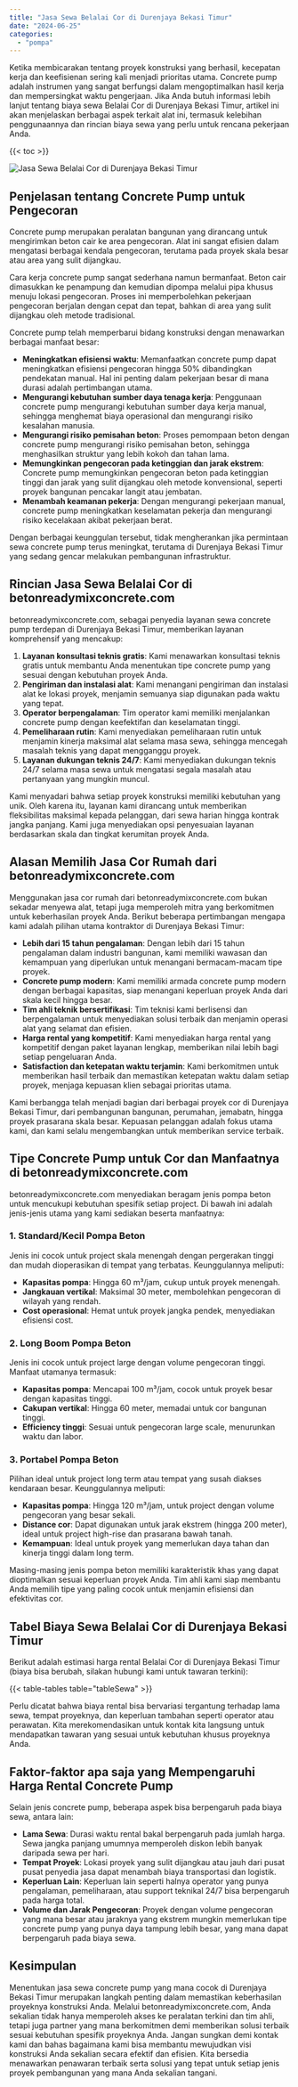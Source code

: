 ```yaml
---
title: "Jasa Sewa Belalai Cor di Durenjaya Bekasi Timur"
date: "2024-06-25"
categories: 
  - "pompa"
---
```


Ketika membicarakan tentang proyek konstruksi yang berhasil, kecepatan kerja dan keefisienan sering kali menjadi prioritas utama. Concrete pump adalah instrumen yang sangat berfungsi dalam mengoptimalkan hasil kerja dan mempersingkat waktu pengerjaan. Jika Anda butuh informasi lebih lanjut tentang biaya sewa Belalai Cor di Durenjaya Bekasi Timur, artikel ini akan menjelaskan berbagai aspek terkait alat ini, termasuk kelebihan penggunaannya dan rincian biaya sewa yang perlu untuk rencana pekerjaan Anda.

{{< toc >}}

![Jasa Sewa Belalai Cor di Durenjaya Bekasi Timur](https://betoncor8.github.io/pump/concrete-pump%20(2).png)

## Penjelasan tentang Concrete Pump untuk Pengecoran

Concrete pump merupakan peralatan bangunan yang dirancang untuk mengirimkan beton cair ke area pengecoran. Alat ini sangat efisien dalam mengatasi berbagai kendala pengecoran, terutama pada proyek skala besar atau area yang sulit dijangkau.

Cara kerja concrete pump sangat sederhana namun bermanfaat. Beton cair dimasukkan ke penampung dan kemudian dipompa melalui pipa khusus menuju lokasi pengecoran. Proses ini memperbolehkan pekerjaan pengecoran berjalan dengan cepat dan tepat, bahkan di area yang sulit dijangkau oleh metode tradisional.

Concrete pump telah memperbarui bidang konstruksi dengan menawarkan berbagai manfaat besar:

- **Meningkatkan efisiensi waktu**: Memanfaatkan concrete pump dapat meningkatkan efisiensi pengecoran hingga 50% dibandingkan pendekatan manual. Hal ini penting dalam pekerjaan besar di mana durasi adalah pertimbangan utama.
- **Mengurangi kebutuhan sumber daya tenaga kerja**: Penggunaan concrete pump mengurangi kebutuhan sumber daya kerja manual, sehingga menghemat biaya operasional dan mengurangi risiko kesalahan manusia.
- **Mengurangi risiko pemisahan beton**: Proses pemompaan beton dengan concrete pump mengurangi risiko pemisahan beton, sehingga menghasilkan struktur yang lebih kokoh dan tahan lama.
- **Memungkinkan pengecoran pada ketinggian dan jarak ekstrem**: Concrete pump memungkinkan pengecoran beton pada ketinggian tinggi dan jarak yang sulit dijangkau oleh metode konvensional, seperti proyek bangunan pencakar langit atau jembatan.
- **Menambah keamanan pekerja**: Dengan mengurangi pekerjaan manual, concrete pump meningkatkan keselamatan pekerja dan mengurangi risiko kecelakaan akibat pekerjaan berat.

Dengan berbagai keunggulan tersebut, tidak mengherankan jika permintaan sewa concrete pump terus meningkat, terutama di Durenjaya Bekasi Timur yang sedang gencar melakukan pembangunan infrastruktur.

## Rincian Jasa Sewa Belalai Cor di betonreadymixconcrete.com

betonreadymixconcrete.com, sebagai penyedia layanan sewa concrete pump terdepan di Durenjaya Bekasi Timur, memberikan layanan komprehensif yang mencakup:

1. **Layanan konsultasi teknis gratis**: Kami menawarkan konsultasi teknis gratis untuk membantu Anda menentukan tipe concrete pump yang sesuai dengan kebutuhan proyek Anda.
2. **Pengiriman dan instalasi alat**: Kami menangani pengiriman dan instalasi alat ke lokasi proyek, menjamin semuanya siap digunakan pada waktu yang tepat.
3. **Operator berpengalaman**: Tim operator kami memiliki menjalankan concrete pump dengan keefektifan dan keselamatan tinggi.
4. **Pemeliharaan rutin**: Kami menyediakan pemeliharaan rutin untuk menjamin kinerja maksimal alat selama masa sewa, sehingga mencegah masalah teknis yang dapat mengganggu proyek.
5. **Layanan dukungan teknis 24/7**: Kami menyediakan dukungan teknis 24/7 selama masa sewa untuk mengatasi segala masalah atau pertanyaan yang mungkin muncul.

Kami menyadari bahwa setiap proyek konstruksi memiliki kebutuhan yang unik. Oleh karena itu, layanan kami dirancang untuk memberikan fleksibilitas maksimal kepada pelanggan, dari sewa harian hingga kontrak jangka panjang. Kami juga menyediakan opsi penyesuaian layanan berdasarkan skala dan tingkat kerumitan proyek Anda.

## Alasan Memilih Jasa Cor Rumah dari betonreadymixconcrete.com

Menggunakan jasa cor rumah dari betonreadymixconcrete.com bukan sekadar menyewa alat, tetapi juga memperoleh mitra yang berkomitmen untuk keberhasilan proyek Anda. Berikut beberapa pertimbangan mengapa kami adalah pilihan utama kontraktor di Durenjaya Bekasi Timur:

- **Lebih dari 15 tahun pengalaman**: Dengan lebih dari 15 tahun pengalaman dalam industri bangunan, kami memiliki wawasan dan kemampuan yang diperlukan untuk menangani bermacam-macam tipe proyek.
- **Concrete pump modern**: Kami memiliki armada concrete pump modern dengan berbagai kapasitas, siap menangani keperluan proyek Anda dari skala kecil hingga besar.
- **Tim ahli teknik bersertifikasi**: Tim teknisi kami berlisensi dan berpengalaman untuk menyediakan solusi terbaik dan menjamin operasi alat yang selamat dan efisien.
- **Harga rental yang kompetitif**: Kami menyediakan harga rental yang kompetitif dengan paket layanan lengkap, memberikan nilai lebih bagi setiap pengeluaran Anda.
- **Satisfaction dan ketepatan waktu terjamin**: Kami berkomitmen untuk memberikan hasil terbaik dan memastikan ketepatan waktu dalam setiap proyek, menjaga kepuasan klien sebagai prioritas utama.

Kami berbangga telah menjadi bagian dari berbagai proyek cor di Durenjaya Bekasi Timur, dari pembangunan bangunan, perumahan, jemabatn, hingga proyek prasarana skala besar. Kepuasan pelanggan adalah fokus utama kami, dan kami selalu mengembangkan untuk memberikan service terbaik.

## Tipe Concrete Pump untuk Cor dan Manfaatnya di betonreadymixconcrete.com

betonreadymixconcrete.com menyediakan beragam jenis pompa beton untuk mencukupi kebutuhan spesifik setiap project. Di bawah ini adalah jenis-jenis utama yang kami sediakan beserta manfaatnya:

### 1\. Standard/Kecil Pompa Beton

Jenis ini cocok untuk project skala menengah dengan pergerakan tinggi dan mudah dioperasikan di tempat yang terbatas. Keunggulannya meliputi:

- **Kapasitas pompa**: Hingga 60 m³/jam, cukup untuk proyek menengah.
- **Jangkauan vertikal**: Maksimal 30 meter, membolehkan pengecoran di wilayah yang rendah.
- **Cost operasional**: Hemat untuk proyek jangka pendek, menyediakan efisiensi cost.

### 2\. Long Boom Pompa Beton

Jenis ini cocok untuk project large dengan volume pengecoran tinggi. Manfaat utamanya termasuk:

- **Kapasitas pompa**: Mencapai 100 m³/jam, cocok untuk proyek besar dengan kapasitas tinggi.
- **Cakupan vertikal**: Hingga 60 meter, memadai untuk cor bangunan tinggi.
- **Efficiency tinggi**: Sesuai untuk pengecoran large scale, menurunkan waktu dan labor.

### 3\. Portabel Pompa Beton

Pilihan ideal untuk project long term atau tempat yang susah diakses kendaraan besar. Keunggulannya meliputi:

- **Kapasitas pompa**: Hingga 120 m³/jam, untuk project dengan volume pengecoran yang besar sekali.
- **Distance cor**: Dapat digunakan untuk jarak ekstrem (hingga 200 meter), ideal untuk project high-rise dan prasarana bawah tanah.
- **Kemampuan**: Ideal untuk proyek yang memerlukan daya tahan dan kinerja tinggi dalam long term.

Masing-masing jenis pompa beton memiliki karakteristik khas yang dapat dioptimalkan sesuai keperluan proyek Anda. Tim ahli kami siap membantu Anda memilih tipe yang paling cocok untuk menjamin efisiensi dan efektivitas cor.

## Tabel Biaya Sewa Belalai Cor di Durenjaya Bekasi Timur

Berikut adalah estimasi harga rental Belalai Cor di Durenjaya Bekasi Timur (biaya bisa berubah, silakan hubungi kami untuk tawaran terkini):

{{< table-tables table="tableSewa" >}}

Perlu dicatat bahwa biaya rental bisa bervariasi tergantung terhadap lama sewa, tempat proyeknya, dan keperluan tambahan seperti operator atau perawatan. Kita merekomendasikan untuk kontak kita langsung untuk mendapatkan tawaran yang sesuai untuk kebutuhan khusus proyeknya Anda.

## Faktor-faktor apa saja yang Mempengaruhi Harga Rental Concrete Pump

Selain jenis concrete pump, beberapa aspek bisa berpengaruh pada biaya sewa, antara lain:

- **Lama Sewa**: Durasi waktu rental bakal berpengaruh pada jumlah harga. Sewa jangka panjang umumnya memperoleh diskon lebih banyak daripada sewa per hari.
- **Tempat Proyek**: Lokasi proyek yang sulit dijangkau atau jauh dari pusat pusat penyedia jasa dapat menambah biaya transportasi dan logistik.
- **Keperluan Lain**: Keperluan lain seperti halnya operator yang punya pengalaman, pemeliharaan, atau support teknikal 24/7 bisa berpengaruh pada harga total.
- **Volume dan Jarak Pengecoran**: Proyek dengan volume pengecoran yang mana besar atau jaraknya yang ekstrem mungkin memerlukan tipe concrete pump yang punya daya tampung lebih besar, yang mana dapat berpengaruh pada biaya sewa.

## Kesimpulan

Menentukan jasa sewa concrete pump yang mana cocok di Durenjaya Bekasi Timur merupakan langkah penting dalam memastikan keberhasilan proyeknya konstruksi Anda. Melalui betonreadymixconcrete.com, Anda sekalian tidak hanya memperoleh akses ke peralatan terkini dan tim ahli, tetapi juga partner yang mana berkomitmen demi memberikan solusi terbaik sesuai kebutuhan spesifik proyeknya Anda. Jangan sungkan demi kontak kami dan bahas bagaimana kami bisa membantu mewujudkan visi konstruksi Anda sekalian secara efektif dan efisien. Kita bersedia menawarkan penawaran terbaik serta solusi yang tepat untuk setiap jenis proyek pembangunan yang mana Anda sekalian tangani.

